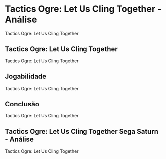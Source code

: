 ---
---

# Tactics Ogre: Let Us Cling Together - Análise

Tactics Ogre: Let Us Cling Together

## Tactics Ogre: Let Us Cling Together

Tactics Ogre: Let Us Cling Together

## Jogabilidade

Tactics Ogre: Let Us Cling Together

## Conclusão

Tactics Ogre: Let Us Cling Together

## Tactics Ogre: Let Us Cling Together Sega Saturn - Análise

Tactics Ogre: Let Us Cling Together
